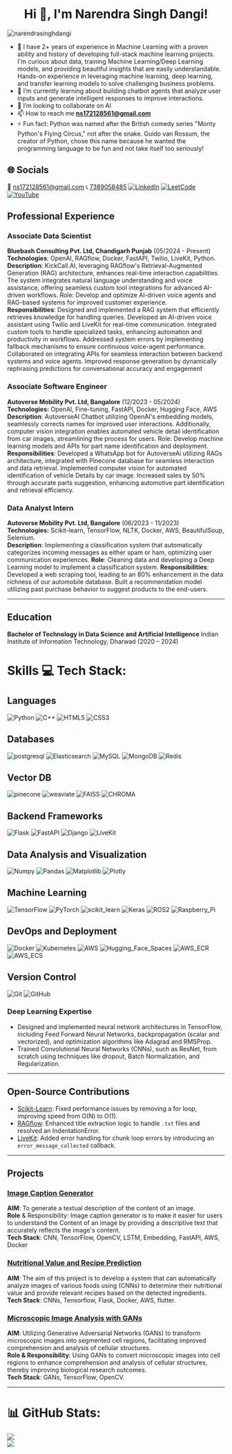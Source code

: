 <h1 align="center">Hi 👋, I'm Narendra Singh Dangi!</h1>
<p align="left"> <img src="https://komarev.com/ghpvc/?username=narendrasinghdangi&label=Profile%20views&color=0e75b6&style=flat" alt="narendrasinghdangi" /> </p>


- 👀 I have 2+ years of experience in Machine Learning with a proven ability and history of developing full-stack machine learning projects. I'm curious about data, training Machine Learning/Deep Learning models, and providing beautiful insights that are easily understandable. Hands-on experience in leveraging machine learning, deep learning, and transfer learning models to solve challenging business problems.
- 🌱 I’m currently learning about building chatbot agents that analyze user inputs and generate intelligent responses to improve interactions.
- 💞️ I’m looking to collaborate on AI
- 📫 How to reach me **ns172128561@gmail.com**
- ⚡ Fun fact:  Python was named after the British comedy series "Monty Python's Flying Circus," not after the snake. Guido van Rossum, the creator of Python, chose this name because he wanted the programming language to be fun and not take itself too seriously!

## 🌐 Socials
📧 [ns172128561@gmail.com](mailto:ns172128561@gmail.com)
📞 [7389058485](tel:7389058485)
[![LinkedIn](https://img.shields.io/badge/LinkedIn-%230077B5.svg?logo=linkedin&logoColor=white)](https://www.linkedin.com/in/narendra1721/)
[![LeetCode](https://img.shields.io/badge/LeetCode-%2300A8FF.svg?logo=leetcode&logoColor=white)](https://leetcode.com/Narendrasinghdangi/)
[![YouTube](https://img.shields.io/badge/YouTube-%23FF0000.svg?ogo=youtube&logoColor=white)](https://www.youtube.com/@Deeplearningbynarendra/videos)

## Professional Experience

### Associate Data Scientist
**Bluebash Consulting Pvt. Ltd, Chandigarh Punjab** (05/2024 - Present)<br>
**Technologies**: OpenAI, RAGflow, Docker, FastAPI, Twilio, LiveKit, Python.<br>
**Description**: KickCall.AI, leveraging RAGflow's Retrieval-Augmented Generation (RAG) architecture, enhances real-time interaction capabilities. The system integrates natural language understanding and voice assistance, offering seamless custom tool integrations for advanced AI-driven workflows.
Role: Develop and optimize AI-driven voice agents and RAG-based systems for improved customer experience.<br>
**Responsibilities**: Designed and implemented a RAG system that efficiently retrieves knowledge for handling queries. Developed an AI-driven voice assistant using Twilio and LiveKit for real-time communication. Integrated custom tools to handle specialized tasks, enhancing automation and productivity in workflows.
Addressed system errors by implementing fallback mechanisms to ensure continuous voice-agent performance. Collaborated on integrating APIs for seamless interaction between backend systems and voice agents. Improved response generation by dynamically rephrasing predictions for conversational accuracy and engagement

### Associate Software Engineer
**Autoverse Mobility Pvt. Ltd, Bangalore** (12/2023 - 05/2024)<br>
**Technologies:** OpenAI, Fine-tuning, FastAPI, Docker, Hugging Face, AWS<br>
**Description**: AutoverseAI Chatbot utilizing OpenAI's embedding models, seamlessly corrects names for improved user interactions. Additionally, computer vision integration enables automated vehicle detail identification from car images, streamlining the process for users. Role: Develop machine learning models and APIs for part name identification and deployment.<br>
**Responsibilities**: Developed a WhatsApp bot for AutoverseAi utilizing RAGs architecture, integrated with Pinecone database for seamless interaction and data retrieval. Implemented computer vision for automated identification of vehicle Details by car image. Increased sales by 50% through accurate parts suggestion, enhancing automotive part identification and retrieval efficiency.


### Data Analyst Intern
**Autoverse Mobility Pvt. Ltd, Bangalore** (06/2023 - 11/2023)<br>
**Technologies:** Scikit-learn, TensorFlow, NLTK, Docker, AWS, BeautifulSoup, Selenium.<br>
**Description**: Implementing a classification system that automatically categorizes incoming messages as either spam or ham, optimizing user communication experiences.
**Role**: Cleaning data and developing a Deep Learning model to implement a classification system.
**Responsibilities**: Developed a web scraping tool, leading to an 80% enhancement in the data richness of our automobile database. Built a recommendation model utilizing past purchase behavior to suggest products to the end-users.

---

## Education

**Bachelor of Technology in Data Science and Artificial Intelligence**
Indian Institute of Information Technology, Dharwad (2020 – 2024)

# Skills 💻 Tech Stack:

## Languages
![Python](https://img.shields.io/badge/python-3670A0?style=for-the-badge&logo=python&logoColor=ffdd54)
![C++](https://img.shields.io/badge/c++-%2300599C.svg?style=for-the-badge&logo=c%2B%2B&logoColor=white)
![HTML5](https://img.shields.io/badge/html5-%23E34F26.svg?style=for-the-badge&logo=html5&logoColor=white)
![CSS3](https://img.shields.io/badge/css3-%231572B6.svg?style=for-the-badge&logo=css3&logoColor=white)

## Databases
![postgresql](https://img.shields.io/badge/postgresql-%23336791.svg?style=for-the-badge&logo=postgresql&logoColor=white)
![Elasticsearch](https://img.shields.io/badge/Elasticsearch-%23005571.svg?style=for-the-badge&logo=elasticsearch&logoColor=white)
![MySQL](https://img.shields.io/badge/mysql-4479A1.svg?style=for-the-badge&logo=mysql&logoColor=white)
![MongoDB](https://img.shields.io/badge/MongoDB-%234ea94b.svg?style=for-the-badge&logo=mongodb&logoColor=white)
![Redis](https://img.shields.io/badge/Redis-%23D82C2A.svg?style=for-the-badge&logo=redis&logoColor=white)

## Vector DB
![pinecone](https://img.shields.io/badge/pinecone-%23007DFF.svg?style=for-the-badge&logo=pinecone&logoColor=white)
![weaviate](https://img.shields.io/badge/weaviate-%2300A876.svg?style=for-the-badge&logo=weaviate&logoColor=white)
![FAISS](https://img.shields.io/badge/FAISS-%231A1A1A.svg?style=for-the-badge&logo=faiss&logoColor=white)
![CHROMA](https://img.shields.io/badge/CHROMA-%23F7A800.svg?style=for-the-badge&logo=python&logoColor=white)


## Backend Frameworks
![Flask](https://img.shields.io/badge/Flask-%23000.svg?style=for-the-badge&logo=flask&logoColor=white)
![FastAPI](https://img.shields.io/badge/FastAPI-%233D6B8E.svg?style=for-the-badge&logo=fastapi&logoColor=white)
![Django](https://img.shields.io/badge/Django-%23092E20.svg?style=for-the-badge&logo=django&logoColor=white)
![LiveKit](https://img.shields.io/badge/LiveKit-%234A90E2.svg?style=for-the-badge&logo=livekit&logoColor=white)

## Data Analysis and Visualization
![Numpy](https://img.shields.io/badge/Numpy-%23013243.svg?style=for-the-badge&logo=numpy&logoColor=white)
![Pandas](https://img.shields.io/badge/Pandas-%23150458.svg?style=for-the-badge&logo=pandas&logoColor=white)
![Matplotlib](https://img.shields.io/badge/Matplotlib-%230A0C2A.svg?style=for-the-badge&logo=matplotlib&logoColor=white)
![Plotly](https://img.shields.io/badge/Plotly-%23000.svg?style=for-the-badge&logo=plotly&logoColor=white)

## Machine Learning
![TensorFlow](https://img.shields.io/badge/TensorFlow-%23FF6F00.svg?style=for-the-badge&logo=tensorflow&logoColor=white)
![PyTorch](https://img.shields.io/badge/PyTorch-%23EE4C2C.svg?style=for-the-badge&logo=pytorch&logoColor=white)
![scikit_learn](https://img.shields.io/badge/scikit_learn-%23F7931E.svg?style=for-the-badge&logo=scikit-learn&logoColor=white)
![Keras](https://img.shields.io/badge/Keras-%23D00000.svg?style=for-the-badge&logo=keras&logoColor=white)
![ROS2](https://img.shields.io/badge/ROS2-%2311E7C9.svg?style=for-the-badge&logo=ros2&logoColor=white)
![Raspberry_Pi](https://img.shields.io/badge/Raspberry_Pi-%23A22846.svg?style=for-the-badge&logo=raspberrypi&logoColor=white)

## DevOps and Deployment
![Docker](https://img.shields.io/badge/Docker-%232496ED.svg?style=for-the-badge&logo=docker&logoColor=white)
![Kubernetes](https://img.shields.io/badge/Kubernetes-%2333A1D7.svg?style=for-the-badge&logo=kubernetes&logoColor=white)
![AWS](https://img.shields.io/badge/AWS-%23FF9900.svg?style=for-the-badge&logo=amazonaws&logoColor=white)
![Hugging_Face_Spaces](https://img.shields.io/badge/Hugging_Face_Spaces-%23635BFE.svg?style=for-the-badge&logo=huggingface&logoColor=white)
![AWS_ECR](https://img.shields.io/badge/AWS_%20ECR-%233D8F9C.svg?style=for-the-badge&logo=amazonaws&logoColor=white)
![AWS_ECS](https://img.shields.io/badge/AWS_%20ECS-%231F2A44.svg?style=for-the-badge&logo=amazonaws&logoColor=white)

## Version Control
![Git](https://img.shields.io/badge/Git-%23F05032.svg?style=for-the-badge&logo=git&logoColor=white)
![GitHub](https://img.shields.io/badge/GitHub-%23121011.svg?style=for-the-badge&logo=github&logoColor=white)


### Deep Learning Expertise

- Designed and implemented neural network architectures in TensorFlow, including Feed Forward Neural Networks, backpropagation (scalar and vectorized), and optimization algorithms like Adagrad and RMSProp.
- Trained Convolutional Neural Networks (CNNs), such as ResNet, from scratch using techniques like dropout, Batch Normalization, and Regularization.

---

## Open-Source Contributions

- [Scikit-Learn](https://github.com/scikit-learn/scikit-learn/pull/27066): Fixed performance issues by removing a for loop, improving speed from O(N) to O(1).
- [RAGflow](https://github.com/infiniflow/ragflow/issues/1689): Enhanced title extraction logic to handle `.txt` files and resolved an IndentationError.
- [LiveKit](https://github.com/livekit/agents/pull/1156): Added error handling for chunk loop errors by introducing an `error_message_collected` callback.

---

## Projects

### [Image Caption Generator](https://github.com/narendrasinghdangi/image-caption-generator)
**AIM**: To generate a textual description of the content of an image.<br>
**Role** & Responsibility: Image caption generator is to make it easier for users to understand the Content of an image by providing a descriptive text that accurately reflects the image's content.<br>
**Tech Stack**: CNN, TensorFlow, OpenCV, LSTM, Embedding, FastAPI, AWS, Docker

### [Nutritional Value and Recipe Prediction](https://github.com/narendrasinghdangi/Recipe-of-foods-from-Images-Using-CNN)
**AIM**: The aim of this project is to develop a system that can automatically analyze images of various foods using (CNNs) to determine their nutritional value and provide relevant recipes based on the detected ingredients.<br>
**Tech Stack**: CNNs, Tensorflow, Flask, Docker, AWS, flutter.

### [Microscopic Image Analysis with GANs](https://github.com/narendrasinghdangi/Microscopic-Image-Analysis-with-GANs-for-Cellular-Region-Identification)
**AIM**: Utilizing Generative Adversarial Networks (GANs) to transform microscopic images into segmented cell regions, facilitating improved comprehension and analysis of cellular structures.<br>
**Role & Responsibility**: Using GANs to convert microscopic images into cell regions to enhance comprehension and analysis of cellular structures, thereby improving biological research outcomes.<br>
**Tech Stack**: GANs, TensorFlow, OpenCV.

---

# 📊 GitHub Stats:
![](https://github-readme-stats.vercel.app/api?username=narendrasinghdangi&theme=dark&hide_border=false&include_all_commits=true&count_private=true)<br/>
![](https://github-readme-stats.vercel.app/api/top-langs/?username=narendrasinghdangi&theme=dark&hide_border=false&include_all_commits=true&count_private=true&layout=compact)
